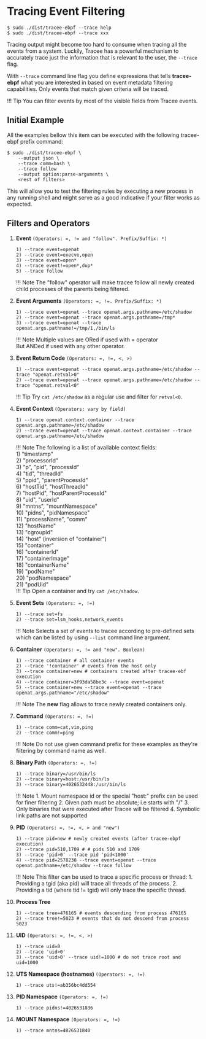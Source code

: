 # Tracing Event Filtering

```
$ sudo ./dist/tracee-ebpf --trace help
$ sudo ./dist/tracee-ebpf --trace xxx
```

Tracing output might become too hard to consume when tracing all the events from
a system. Luckily, Tracee has a powerful mechanism to accurately trace just the
information that is relevant to the user, the `--trace` flag.

With `--trace` command line flag you define expressions that tells
**tracee-ebpf** what you are interested in based on event metadata filtering
capabilities. Only events that match given criteria will be traced.

!!! Tip
    You can filter events by most of the visible fields from Tracee events.

## Initial Example

All the examples bellow this item can be executed with the following tracee-ebpf
prefix command:

```text
$ sudo ./dist/tracee-ebpf \
    --output json \
    --trace comm=bash \
    --trace follow
    --output option:parse-arguments \
    <rest of filters>
```

This will allow you to test the filtering rules by executing a new process in
any running shell and might serve as a good indicative if your filter works as
expected.

## Filters and Operators

1. **Event** `(Operators: =, != and "follow". Prefix/Suffix: *)`

     ```text
     1) --trace event=openat
     2) --trace event=execve,open
     3) --trace event=open*
     4) --trace event!=open*,dup*
     5) --trace follow
     ```

    !!! Note
        The "follow" operator will make tracee follow all newly created
        child processes of the parents being filtered.

1. **Event Arguments** `(Operators: =, !=. Prefix/Suffix: *)`

     ```text
     1) --trace event=openat --trace openat.args.pathname=/etc/shadow
     2) --trace event=openat --trace openat.args.pathname=/tmp*
     3) --trace event=openat --trace openat.args.pathname!=/tmp/1,/bin/ls
     ```

    !!! Note
        Multiple values are ORed if used with = operator  
        But ANDed if used with any other operator.

1. **Event Return Code** `(Operators: =, !=, <, >)`

    ```text
    1) --trace event=openat --trace openat.args.pathname=/etc/shadow --trace "openat.retval>0"
    2) --trace event=openat --trace openat.args.pathname=/etc/shadow --trace "openat.retval<0"
    ```

    !!! Tip
        Try `cat /etc/shadow` as a regular use and filter for `retval<0`.

1. **Event Context** `(Operators: vary by field)`

    ```text
    1) --trace openat.context.container --trace openat.args.pathname=/etc/shadow
    2) --trace event=openat --trace openat.context.container --trace openat.args.pathname=/etc/shadow
    ```

    !!! Note
        The following is a list of available context fields:  
        1)  "timestamp"  
        2)  "processorId"  
        3)  "p", "pid", "processId"  
        4)  "tid", "threadId"  
        5)  "ppid", "parentProcessId"  
        6)  "hostTid", "hostThreadId"  
        7)  "hostPid", "hostParentProcessId"  
        8)  "uid", "userId"  
        9)  "mntns", "mountNamespace"  
        10) "pidns", "pidNamespace"  
        11) "processName", "comm"  
        12) "hostName"  
        13) "cgroupId"  
        14) "host" (inversion of "container")  
        15) "container"  
        16) "containerId"  
        17) "containerImage"  
        18) "containerName"  
        19) "podName"  
        20) "podNamespace"  
        21) "podUid"  
    !!! Tip
        Open a container and try `cat /etc/shadow`.

1. **Event Sets** `(Operators: =, !=)`

    ```text
    1) --trace set=fs
    2) --trace set=lsm_hooks,network_events
    ```

    !!! Note
        Selects a set of events to tracee according to pre-defined sets which
        can be listed by using `--list` command line argument.

1. **Container** `(Operators: =, != and "new". Boolean)`

    ```text
    1) --trace container # all container events
    2) --trace '!container' # events from the host only
    3) --trace container=new # containers created after tracee-ebf execution
    4) --trace container=3f93da58be3c --trace event=openat
    5) --trace container=new --trace event=openat --trace openat.args.pathname="/etc/shadow"
    ```

    !!! Note
        The **new** flag allows to trace newly created containers only.  

1. **Command** `(Operators: =, !=)`

    ```text
    1) --trace comm=cat,vim,ping
    2) --trace comm!=ping
    ```

    !!! Note
        Do not use given command prefix for these examples as they're filtering
        by command name as well.

1. **Binary Path** `(Operators: =, !=)`

    ```text
    1) --trace binary=/usr/bin/ls
    2) --trace binary=host:/usr/bin/ls
    3) --trace binary=4026532448:/usr/bin/ls
    ```

    !!! Note
        1. Mount namespace id or the special "host:" prefix can be used for finer filtering
        2. Given path must be absolute; i.e starts with "/"
        3. Only binaries that were executed after Tracee will be filtered
        4. Symbolic link paths are not supported

1. **PID** `(Operators: =, !=, <, > and "new")`

    ```text
    1) --trace pid=new # newly created events (after tracee-ebpf execution)
    2) --trace pid=510,1709 # # pids 510 and 1709
    3) --trace 'pid>0' --trace pid 'pid<1000'
    4) --trace pid=2578238 --trace event=openat --trace openat.pathname=/etc/shadow --trace follow
    ```

    !!! Note
        This filter can be used to trace a specific process or thread:
        1. Providing a tgid (aka pid) will trace all threads of the process.
        2. Providing a tid (where tid != tgid) will only trace the specific thread.

1. **Process Tree**

    ```text
    1) --trace tree=476165 # events descending from process 476165
    2) --trace tree!=5023 # events that do not descend from process 5023
    ```

1. **UID** `(Operators: =, !=, <, >)`

    ```text
    1) --trace uid=0
    2) --trace 'uid>0'
    3) --trace 'uid>0' --trace uid!=1000 # do not trace root and uid=1000
    ```

1. **UTS Namespace (hostnames)** `(Operators: =, !=)`

    ```text
    1) --trace uts!=ab356bc4dd554 
    ```

1. **PID Namespace** `(Operators: =, !=)`

    ```text
    1) --trace pidns!=4026531836
    ```

1. **MOUNT Namespace** `(Operators: =, !=)`

    ```text
    1) --trace mntns=4026531840
    ```